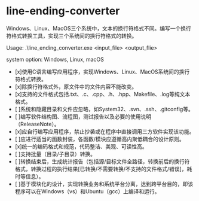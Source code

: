 # line-ending-converter
Windows、Linux、MacOS三个系统中，文本的换行符格式不同。编写一个换行符格式转换工具，实现三个系统间的换行符格式的转换。

Usage: .\line_ending_converter.exe <input_file> <output_flie> <system>

system option: Windows, Linux, macOS

- [x]使用C语言编写应用程序，实现Windows、Linux、MacOS系统间的换行符格式转换。
- [x]除换行符格式外，原文件中的文件内容不能改变。
- [x]支持的文件格式包括.txt、.c、.cpp、.h、.hpp、Makefile、.log等纯文本格式。
- [ ]系统和隐藏目录和文件应忽略，如System32、.svn、.ssh、.gitconfig等。
- [ ]编写软件结构图、流程图，测试报告以及必要的使用说明（ReleaseNote）。
- [x]应自行编写应用程序，禁止抄袭或在程序中直接调用三方软件实现该功能。
- [ ]应进行适当的函数封装，各函数/模块应遵循高内聚低耦合的设计原则。
- [x]统一的编码格式和规范，代码整洁、美观、可读性高。
- [ ]支持批量（目录/子目录）转换。
- [ ]转换结束后，生成统计报告（包括源/目标文件全路径，转换前后的换行符格式，转换过程的执行结果[已转换/不需要转换/不支持的文件格式/错误]，耗时等信息）。
- [ ]基于模块化的设计，实现转换业务和系统平台分离，达到跨平台目的，即该程序可以在Windows（vs）和Ubuntu（gcc）上编译和运行。
